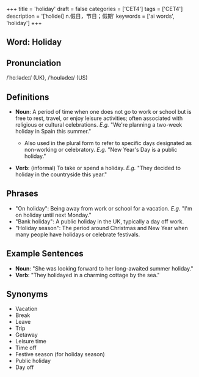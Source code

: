 +++
title = 'holiday'
draft = false
categories = ['CET4']
tags = ['CET4']
description = '[ˈhɔlidei] n.假日，节日；假期'
keywords = ['ai words', 'holiday']
+++

## Word: Holiday

## Pronunciation
/ˈhɑːlədeɪ/ (UK), /ˈhoʊlədeɪ/ (US)

## Definitions
- **Noun**: A period of time when one does not go to work or school but is free to rest, travel, or enjoy leisure activities; often associated with religious or cultural celebrations. _E.g._ "We're planning a two-week holiday in Spain this summer."
  - Also used in the plural form to refer to specific days designated as non-working or celebratory. _E.g._ "New Year's Day is a public holiday."

- **Verb**: (informal) To take or spend a holiday. _E.g._ "They decided to holiday in the countryside this year."

## Phrases
- "On holiday": Being away from work or school for a vacation. _E.g._ "I'm on holiday until next Monday."
- "Bank holiday": A public holiday in the UK, typically a day off work.
- "Holiday season": The period around Christmas and New Year when many people have holidays or celebrate festivals.

## Example Sentences
- **Noun**: "She was looking forward to her long-awaited summer holiday."
- **Verb**: "They holidayed in a charming cottage by the sea."

## Synonyms
- Vacation
- Break
- Leave
- Trip
- Getaway
- Leisure time
- Time off
- Festive season (for holiday season)
- Public holiday
- Day off
